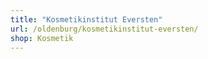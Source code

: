 ```yaml
---
title: "Kosmetikinstitut Eversten"
url: /oldenburg/kosmetikinstitut-eversten/
shop: Kosmetik
---
```

